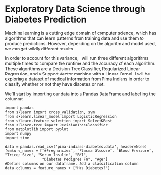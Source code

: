 # Exploratory Data Science through Diabetes Prediction

Machine learning is a cutting edge domain of computer science, which has algorithms that can learn patterns from training data and use them to produce predictions. However, depending on the algoritm and model used, we can get wildly different results. 

In order to account for this variance, I will run three different algorithms multiple times to compare the runtime and the accuracy of each algorithm. These algorithms are a Decision Tree Classifier, Regularized Linear Regression, and a Support Vector machine with a Linear Kernel. I will be exploring a dataset of medical information from Pima Indians in order to classify whether or not they have diabetes or not.

We'll start by importing our data into a Pandas DataFrame and labelling the columns:

```
import pandas
from sklearn import cross_validation, svm
from sklearn.linear_model import LogisticRegression
from sklearn.feature_selection import SelectKBest
from sklearn.tree import DecisionTreeClassifier
from matplotlib import pyplot
import numpy
import time

data = pandas.read_csv('pima-indians-diabetes.data', header=None)
feature_names = ["#Pregnancies", "Plasma Glucose", "Blood Pressure", "Tricep Size", "Serum Insulin", "BMI",
                 "Diabetes Pedigree Fn", "Age"]
#Define columns on our dataframe. Add a classification column
data.columns = feature_names + ["Has Diabetes?"]
```

